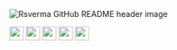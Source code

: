 <img src="https://media-exp1.licdn.com/dms/image/C5616AQFUjG30XnjtZg/profile-displaybackgroundimage-shrink_350_1400/0/1633928182418?e=1640217600&v=beta&t=8vYpWqd-j8Z5gUrMG-ePvlsEt223J8aFZidipwyTjvY" alt="Rsverma GitHub README header image">

<p><a href="https://www.youtube.com/channel/UCHXfV0ENFtcM-rBEe3FyvAg"><img src="https://img.shields.io/badge/youtube-%23FF0000.svg?&style=for-the-badge&logo=youtube&logoColor=white" height=25></a> <a href="https://www.linkedin.com/in/rsverma333"><img src="https://img.shields.io/badge/linkedin-%230077B5.svg?&style=for-the-badge&logo=linkedin&logoColor=white" height=25></a> <a href="https://codewithrsv.com/"><img src="https://img.shields.io/badge/website-%236c63ff.svg?&style=for-the-badge&logo=internet%20explorer&logoColor=white" height=25></a> <a href="https://www.facebook.com/CodewithRSV"><img src="https://img.shields.io/badge/facebook-%234267B2.svg?&style=for-the-badge&logo=facebook&logoColor=white" height=25></a> <a href="https://twitter.com/rsverma3333"><img src="https://img.shields.io/badge/twitter-%231DA1F2.svg?&style=for-the-badge&logo=twitter&logoColor=white" height=25></a> </p>

